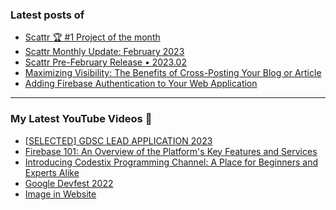### Latest posts of 
<!-- BLOG-POST-LIST:START -->
- [Scattr 🏆 #1 Project of the month](http://15.207.107.45/scattr-1-project-of-the-month-peerlist/)
- [Scattr Monthly Update: February 2023](http://15.207.107.45/scattr-monthly-update-february-2023/)
- [Scattr Pre-February Release • 2023.02](http://15.207.107.45/scattr-january-release-2023-01/)
- [Maximizing Visibility: The Benefits of Cross-Posting Your Blog or Article](http://15.207.107.45/why-you-should-cross-post-article/)
- [Adding Firebase Authentication to Your Web Application](https://codersalman.hashnode.dev/adding-firebase-authentication-to-your-web-application)
<!-- BLOG-POST-LIST:END -->

<hr>

### My Latest YouTube Videos 🌱
<!-- YOUTUBE:START -->
- [[SELECTED] GDSC LEAD APPLICATION 2023 ](https://www.youtube.com/watch?v=jO3NjblPyRU)
- [Firebase 101: An Overview of the Platform&#39;s Key Features and Services](https://www.youtube.com/watch?v=9BtPMU218hw)
- [Introducing Codestix Programming Channel: A Place for Beginners and Experts Alike](https://www.youtube.com/watch?v=5K7jSieiq2U)
- [Google Devfest 2022 ](https://www.youtube.com/watch?v=u_wWOf0LUxk)
- [Image in Website ](https://www.youtube.com/watch?v=g2bmNTShT-Q)
<!-- YOUTUBE:END -->
